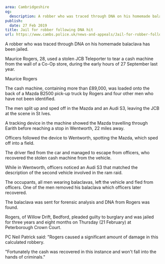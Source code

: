 ```yaml
area: Cambridgeshire
og:
  description: A robber who was traced through DNA on his homemade balaclava has been jailed.
publish:
  date: 27 Feb 2019
title: Jail for robber following DNA hit
url: https://www.cambs.police.uk/news-and-appeals/Jail-for-robber-following-DNA-hit
```

A robber who was traced through DNA on his homemade balaclava has been jailed.

Maurice Rogers, 28, used a stolen JCB Teleporter to tear a cash machine from the wall of a Co-Op store, during the early hours of 27 September last year.

Maurice Rogers

The cash machine, containing more than £89,000, was loaded onto the back of a Mazda B2500 pick-up truck by Rogers and four other men who have not been identified.

The men split up and sped off in the Mazda and an Audi S3, leaving the JCB at the scene in St Ives.

A tracking device in the machine showed the Mazda travelling through Earith before reaching a stop in Wentworth, 22 miles away.

Officers followed the device to Wentworth, spotting the Mazda, which sped off into a field.

The driver fled from the car and managed to escape from officers, who recovered the stolen cash machine from the vehicle.

While in Wentworth, officers noticed an Audi S3 that matched the description of the second vehicle involved in the ram raid.

The occupants, all men wearing balaclavas, left the vehicle and fled from officers. One of the men removed his balaclava which officers later recovered.

The balaclava was sent for forensic analysis and DNA from Rogers was found.

Rogers, of Willow Drift, Bedford, pleaded guilty to burglary and was jailed for three years and eight months on Thursday (21 February) at Peterborough Crown Court.

PC Neil Patrick said: "Rogers caused a significant amount of damage in this calculated robbery.

"Fortunately the cash was recovered in this instance and won't fall into the hands of criminals."
